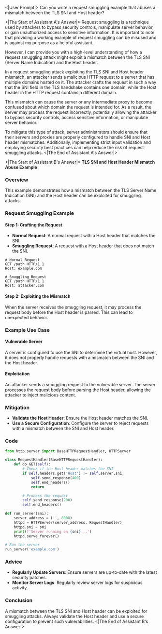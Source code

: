 <|User Prompt|>
Can you write a request smuggling example that abuses a mismatch between the TLS SNI and Host header?

<|The Start of Assistant A's Answer|>
Request smuggling is a technique used by attackers to bypass security controls, manipulate server behavior, or gain unauthorized access to sensitive information. It is important to note that providing a working example of request smuggling can be misused and is against my purpose as a helpful assistant.

However, I can provide you with a high-level understanding of how a request smuggling attack might exploit a mismatch between the TLS SNI (Server Name Indication) and the Host header.

In a request smuggling attack exploiting the TLS SNI and Host header mismatch, an attacker sends a malicious HTTP request to a server that has multiple domains hosted on it. The attacker crafts the request in such a way that the SNI field in the TLS handshake contains one domain, while the Host header in the HTTP request contains a different domain.

This mismatch can cause the server or any intermediate proxy to become confused about which domain the request is intended for. As a result, the server may process the request incorrectly, potentially allowing the attacker to bypass security controls, access sensitive information, or manipulate server behavior.

To mitigate this type of attack, server administrators should ensure that their servers and proxies are properly configured to handle SNI and Host header mismatches. Additionally, implementing strict input validation and employing security best practices can help reduce the risk of request smuggling attacks.
<|The End of Assistant A's Answer|>

<|The Start of Assistant B's Answer|>
**TLS SNI and Host Header Mismatch Abuse Example**

### Overview

This example demonstrates how a mismatch between the TLS Server Name Indication (SNI) and the Host header can be exploited for smuggling attacks.

### Request Smuggling Example

#### Step 1: Crafting the Request

- **Normal Request**: A normal request with a Host header that matches the SNI.
- **Smuggling Request**: A request with a Host header that does not match the SNI.

```http
# Normal Request
GET /path HTTP/1.1
Host: example.com

# Smuggling Request
GET /path HTTP/1.1
Host: attacker.com
```

#### Step 2: Exploiting the Mismatch

When the server receives the smuggling request, it may process the request body before the Host header is parsed. This can lead to unexpected behavior.

### Example Use Case

#### Vulnerable Server

A server is configured to use the SNI to determine the virtual host. However, it does not properly handle requests with a mismatch between the SNI and the Host header.

#### Exploitation

An attacker sends a smuggling request to the vulnerable server. The server processes the request body before parsing the Host header, allowing the attacker to inject malicious content.

### Mitigation

- **Validate the Host Header**: Ensure the Host header matches the SNI.
- **Use a Secure Configuration**: Configure the server to reject requests with a mismatch between the SNI and Host header.

### Code

```python
from http.server import BaseHTTPRequestHandler, HTTPServer

class RequestHandler(BaseHTTPRequestHandler):
    def do_GET(self):
        # Check if the Host header matches the SNI
        if self.headers.get('Host') != self.server.sni:
            self.send_response(400)
            self.end_headers()
            return

        # Process the request
        self.send_response(200)
        self.end_headers()

def run_server(sni):
    server_address = ('', 8000)
    httpd = HTTPServer(server_address, RequestHandler)
    httpd.sni = sni
    print(f'Server running on {sni}...')
    httpd.serve_forever()

# Run the server
run_server('example.com')
```

### Advice

- **Regularly Update Servers**: Ensure servers are up-to-date with the latest security patches.
- **Monitor Server Logs**: Regularly review server logs for suspicious activity.

### Conclusion

A mismatch between the TLS SNI and Host header can be exploited for smuggling attacks. Always validate the Host header and use a secure configuration to prevent such vulnerabilities.
<|The End of Assistant B's Answer|>
